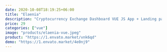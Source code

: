 ```yaml
---
date: 2020-10-08T18:19:25+06:00
title: "Elaenia"
description: "Cryptocurrency Exchange Dashboard VUE JS App + Landing page"
price: 29
categories: ["vue"]
image: "products/elaenia-vue.jpeg"
product: "https://1.envato.market/vnk6qd"
demo: "https://1.envato.market/4e0nj9"
---
```


